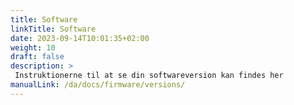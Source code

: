 ```yaml
---
title: Software
linkTitle: Software
date: 2023-09-14T10:01:35+02:00
weight: 10
draft: false
description: >
 Instruktionerne til at se din softwareversion kan findes her
manualLink: /da/docs/firmware/versions/
---
```

<script>
  window.location.href = "/da/docs/firmware/versions/";
</script>
